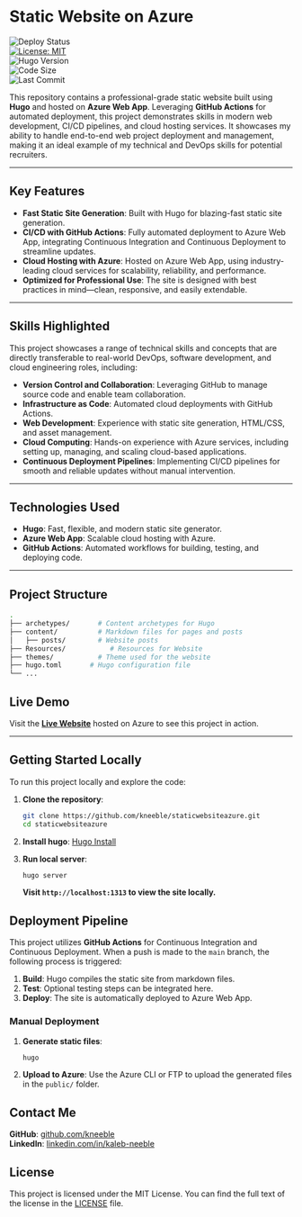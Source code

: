 # **Static Website on Azure**

![Deploy Status](https://github.com/kneeble/staticwebsiteazure/actions/workflows/azure-static-web-apps-white-water-03e1a871e.yml/badge.svg)  
[![License: MIT](https://img.shields.io/badge/License-MIT-yellow.svg)](https://opensource.org/licenses/MIT)  
![Hugo Version](https://img.shields.io/badge/Hugo-0.104.0-blue.svg)  
![Code Size](https://img.shields.io/github/languages/code-size/kneeble/staticwebsiteazure)  
![Last Commit](https://img.shields.io/github/last-commit/kneeble/staticwebsiteazure)

This repository contains a professional-grade static website built using **Hugo** and hosted on **Azure Web App**. Leveraging **GitHub Actions** for automated deployment, this project demonstrates skills in modern web development, CI/CD pipelines, and cloud hosting services. It showcases my ability to handle end-to-end web project deployment and management, making it an ideal example of my technical and DevOps skills for potential recruiters.

---

## **Key Features**

- **Fast Static Site Generation**: Built with Hugo for blazing-fast static site generation.
- **CI/CD with GitHub Actions**: Fully automated deployment to Azure Web App, integrating Continuous Integration and Continuous Deployment to streamline updates.
- **Cloud Hosting with Azure**: Hosted on Azure Web App, using industry-leading cloud services for scalability, reliability, and performance.
- **Optimized for Professional Use**: The site is designed with best practices in mind—clean, responsive, and easily extendable.

---

## **Skills Highlighted**

This project showcases a range of technical skills and concepts that are directly transferable to real-world DevOps, software development, and cloud engineering roles, including:

- **Version Control and Collaboration**: Leveraging GitHub to manage source code and enable team collaboration.
- **Infrastructure as Code**: Automated cloud deployments with GitHub Actions.
- **Web Development**: Experience with static site generation, HTML/CSS, and asset management.
- **Cloud Computing**: Hands-on experience with Azure services, including setting up, managing, and scaling cloud-based applications.
- **Continuous Deployment Pipelines**: Implementing CI/CD pipelines for smooth and reliable updates without manual intervention.

---

## **Technologies Used**

- **Hugo**: Fast, flexible, and modern static site generator.
- **Azure Web App**: Scalable cloud hosting with Azure.
- **GitHub Actions**: Automated workflows for building, testing, and deploying code.

---

## **Project Structure**

```bash
.
├── archetypes/       # Content archetypes for Hugo
├── content/          # Markdown files for pages and posts
│   ├── posts/        # Website posts
├── Resources/           # Resources for Website
├── themes/           # Theme used for the website
├── hugo.toml       # Hugo configuration file
└── ...
```
## **Live Demo**

Visit the **[Live Website](http://kalebneeble.com/)** hosted on Azure to see this project in action.

---

## **Getting Started Locally**

To run this project locally and explore the code:

1. **Clone the repository**:

   ```bash
   git clone https://github.com/kneeble/staticwebsiteazure.git
   cd staticwebsiteazure
    ```
2. **Install hugo**:
[Hugo Install](https://hugo-docs.netlify.app/en/getting-started/quick-start/#:~:text=Quick%20Start%201%20Step%201%3A%20Install%20Hugo%20Homebrew%2C,...%206%20Step%206%3A%20Customize%20the%20Theme%20)

3. **Run local server**:
    ```bash
    hugo server
    ```
   **Visit ```http://localhost:1313``` to view the site locally.**


## **Deployment Pipeline**

This project utilizes **GitHub Actions** for Continuous Integration and Continuous Deployment. When a push is made to the `main` branch, the following process is triggered:

1. **Build**: Hugo compiles the static site from markdown files.
2. **Test**: Optional testing steps can be integrated here.
3. **Deploy**: The site is automatically deployed to Azure Web App.

### **Manual Deployment**

1. **Generate static files**:

   ```bash
   hugo
   ```
2. **Upload to Azure**: Use the Azure CLI or FTP to upload the generated files in the ```public/``` folder.

## **Contact Me**

**GitHub**: [github.com/kneeble](https://github.com/kneeble)  
**LinkedIn**: [linkedin.com/in/kaleb-neeble](https://linkedin.com/in/kaleb-neeble)

## **License**

This project is licensed under the MIT License. You can find the full text of the license in the [LICENSE](LICENSE) file.




   






